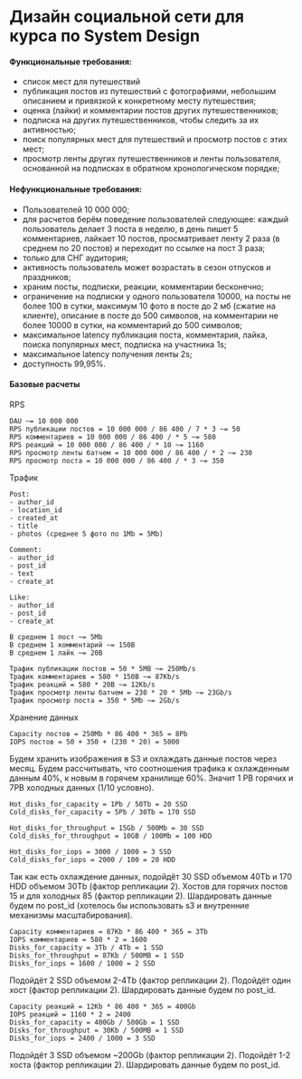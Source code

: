 # Дизайн социальной сети для курса по System Design

#### Функциональные требования:

- список мест для путешествий
- публикация постов из путешествий с фотографиями, небольшим описанием и привязкой к конкретному месту путешествия;
- оценка (лайки) и комментарии постов других путешественников;
- подписка на других путешественников, чтобы следить за их активностью;
- поиск популярных мест для путешествий и просмотр постов с этих мест;
- просмотр ленты других путешественников и ленты пользователя, основанной на подписках в обратном хронологическом порядке;

#### Нефункциональные требования:

- Пользователей 10 000 000;
- для расчетов берём поведение пользователей следующее: каждый пользователь делает 3 поста в неделю,
  в день пишет 5 комментариев, лайкает 10 постов, просматривает ленту 2 раза (в среднем по 20 постов)
  и переходит по ссылке на пост 3 раза;
- только для СНГ аудитория;
- активность пользователь может возрастать в сезон отпусков и праздников;
- храним посты, подписки, реакции, комментарии бесконечно;
- ограничение на подписки у одного пользователя 10000, на посты не более 100 в сутки, максимум 10 фото в посте до 2 мб (сжатие на клиенте),
 описание в посте до 500 символов, на комментарии не более 10000 в сутки, на комментарий до 500 символов;
- максимальное latency публикация поста, комментария, лайка, поиска популярных мест, подписка на участника 1s;
- максимальное latency получения ленты 2s;
- доступность 99,95%.

#### Базовые расчеты

RPS
```
DAU ~= 10 000 000
RPS публикации постов = 10 000 000 / 86 400 / 7 * 3 ~= 50
RPS комментариев = 10 000 000 / 86 400 / * 5 ~= 580
RPS реакций = 10 000 000 / 86 400 / * 10 ~= 1160
RPS просмотр ленты батчем = 10 000 000 / 86 400 / * 2 ~= 230
RPS просмотр поста = 10 000 000 / 86 400 / * 3 ~= 350
```

Трафик
```
Post:
- author_id
- location_id
- created_at
- title
- photos (среднее 5 фото по 1Mb = 5Mb)

Comment:
- author_id
- post_id
- text
- create_at

Like:
- author_id
- post_id
- create_at

В среднем 1 пост ~= 5Mb
В среднем 1 комментарий ~= 150B
В среднем 1 лайк ~= 20B

Трафик публикации постов = 50 * 5MB ~= 250Mb/s
Трафик комментариев = 580 * 150B ~= 87Kb/s
Трафик реакций = 580 * 20B ~= 12Kb/s
Трафик просмотр ленты батчем = 230 * 20 * 5Mb ~= 23Gb/s
Трафик просмотр поста = 350 * 5Mb ~= 2Gb/s
```

Хранение данных
```
Сapacity постов = 250Mb * 86 400 * 365 = 8Pb
IOPS постов = 50 + 350 + (230 * 20) = 5000
```
Будем хранить изображения в S3 и охлаждать данные постов через месяц.
Будем рассчитывать, что соотношения трафика к охлажденным данным 40%,
 к новым в горячем хранилище 60%.
Значит 1 PB горячих и 7PB холодных данных (1/10 условно).
```
Hot_disks_for_capacity = 1Pb / 50Tb = 20 SSD
Cold_disks_for_capacity = 5Pb / 30Tb = 170 SSD
 
Hot_disks_for_throughput = 15Gb / 500Mb = 30 SSD 
Cold_disks_for_throughput = 10GB / 100Mb = 100 HDD 
 
Hot_disks_for_iops = 3000 / 1000 = 3 SSD
Cold_disks_for_iops = 2000 / 100 = 20 HDD
```
Так как есть охлаждение данных, подойдёт 30 SSD объемом 40Tb и
 170 HDD объемом 30Tb (фактор репликации 2).
Хостов для горячих постов 15 и для холодных 85 (фактор репликации 2).
Шардировать данные будем по post_id (хотелось бы
 использовать s3 и внутренние механизмы масштабирования).
```
Сapacity комментариев = 87Kb * 86 400 * 365 = 3Tb
IOPS комментариев = 580 * 2 = 1600
Disks_for_capacity = 3Tb / 4Tb = 1 SSD 
Disks_for_throughput = 87Kb / 500MB = 1 SSD
Disks_for_iops = 1600 / 1000 = 2 SSD
```
Подойдёт 2 SSD объемом 2-4Tb (фактор репликации 2).
Подойдёт один хост (фактор репликации 2).
Шардировать данные будем по post_id.
```
Сapacity реакций = 12Kb * 86 400 * 365 = 400Gb
IOPS реакций = 1160 * 2 = 2400
Disks_for_capacity = 400Gb / 500Gb = 1 SSD 
Disks_for_throughput = 30Kb / 500MB = 1 SSD
Disks_for_iops = 2400 / 1000 = 3 SSD
```
Подойдёт 3 SSD объемом ~200Gb (фактор репликации 2).
Подойдёт 1-2 хоста (фактор репликации 2).
Шардировать данные будем по post_id.